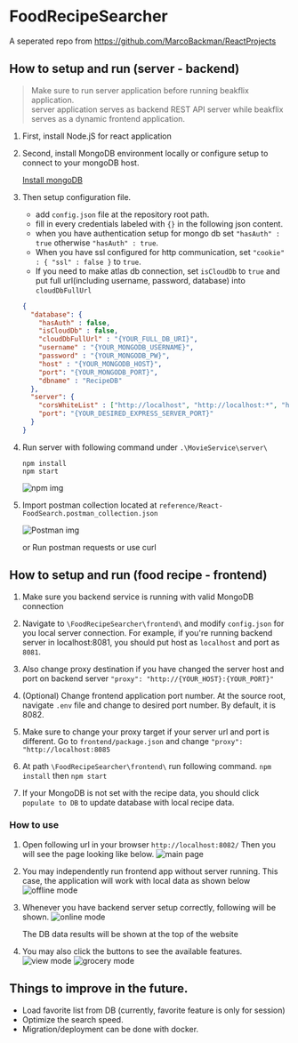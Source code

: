 # FoodRecipeSearcher
A seperated repo from https://github.com/MarcoBackman/ReactProjects

## How to setup and run (server - backend)

> Make sure to run server application before running beakflix application.<br/>
> server application serves as backend REST API server while beakflix serves as a dynamic frontend application.

1. First, install Node.jS for react application

2. Second, install MongoDB environment locally or configure setup to connect to your mongoDB host.

   [Install mongoDB](https://www.mongodb.com/docs/manual/administration/install-community/)

3. Then setup configuration file.
    - add `config.json` file at the repository root path.
    - fill in every credentials labeled with `{}` in the following json content.
    - when you have authentication setup for mongo db set `"hasAuth" : true` otherwise `"hasAuth" : true`.
    - When you have ssl configured for http communication, set `"cookie" : { "ssl" : false }` to `true`.
    - If you need to make atlas db connection, set `isCloudDb` to `true` and put full url(including username, password, database) into `cloudDbFullUrl`
   ```json
   {
     "database": {
       "hasAuth" : false,
       "isCloudDb" : false,
       "cloudDbFullUrl" : "{YOUR_FULL_DB_URI}",
       "username" : "{YOUR_MONGODB_USERNAME}",
       "password" : "{YOUR_MONGODB_PW}",
       "host" : "{YOUR_MONGODB_HOST}",
       "port": "{YOUR_MONGODB_PORT}",
       "dbname" : "RecipeDB"
     },
     "server": {
       "corsWhiteList" : ["http://localhost", "http://localhost:*", "http://127.0.0.1"],
       "port": "{YOUR_DESIRED_EXPRESS_SERVER_PORT}"
     }
   }
   ```

4. Run server with following command under `.\MovieService\server\`
   ``` 
   npm install
   npm start
    ```
   ![npm img](./reference/npm.png)

5. Import postman collection located at `reference/React-FoodSearch.postman_collection.json`
   
   ![Postman img](./reference/postman.png)
   
   or Run postman requests or use curl



## How to setup and run (food recipe - frontend)
1. Make sure you backend service is running with valid MongoDB connection

2. Navigate to `\FoodRecipeSearcher\frontend\` and modify `config.json` for you local server connection.
   For example, if you're running backend server in localhost:8081, you should put host as `localhost` and port as `8081`.
3. Also change proxy destination if you have changed the server host and port on backend server
`"proxy": "http://{YOUR_HOST}:{YOUR_PORT}"`

4. (Optional) Change frontend application port number. At the source root, navigate `.env` file and change to desired port number.
By default, it is 8082.

5. Make sure to change your proxy target if your server url and port is different. Go to `frontend/package.json` and change `"proxy": "http://localhost:8085`

6. At path `\FoodRecipeSearcher\frontend\` run following command.
   `npm install` then `npm start`

7. If your MongoDB is not set with the recipe data, you should click `populate to DB` to update database with local recipe data.

### How to use

1. Open following url in your browser `http://localhost:8082/` Then you will see the page looking like below.
   ![main page](./reference/main-page.png)

2. You may independently run frontend app without server running. This case, the application will work with local data as shown below
   ![offline mode](./reference/offline-page.png)

3. Whenever you have backend server setup correctly, following will be shown.
   ![online mode](./reference/recipe.png)

   The DB data results will be shown at the top of the website
   
4. You may also click the buttons to see the available features.
   ![view mode](./reference/recipe2.png)
   ![grocery mode](./reference/recipe3.png)


## Things to improve in the future.
- Load favorite list from DB (currently, favorite feature is only for session)
- Optimize the search speed.
- Migration/deployment can be done with docker.